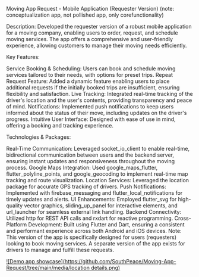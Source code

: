 Moving App Request - Mobile Application (Requester Version)
(note: conceptualization app, not pollished app, only corefunctionality)

Description:
Developed the requester version of a robust mobile application for a moving company, enabling users to order, request, and schedule moving services. 
The app offers a comprehensive and user-friendly experience, allowing customers to manage their moving needs efficiently.

Key Features:

Service Booking & Scheduling: Users can book and schedule moving services tailored to their needs, with options for preset trips.
Repeat Request Feature: Added a dynamic feature enabling users to place additional requests if the initially booked trips are insufficient, ensuring flexibility and satisfaction.
Live Tracking: Integrated real-time tracking of the driver's location and the user's contents, providing transparency and peace of mind.
Notifications: Implemented push notifications to keep users informed about the status of their move, including updates on the driver's progress.
Intuitive User Interface: Designed with ease of use in mind, offering a booking and tracking experience.

Technologies & Packages:

Real-Time Communication: Leveraged socket_io_client to enable real-time, bidirectional communication between users and the backend server, ensuring instant updates and responsiveness throughout the moving process.
Google Maps Integration: Used google_maps_flutter, flutter_polyline_points, and google_geocoding to implement real-time map tracking and route visualization.
Location Services: Leveraged the location package for accurate GPS tracking of drivers.
Push Notifications: Implemented with firebase_messaging and flutter_local_notifications for timely updates and alerts.
UI Enhancements: Employed flutter_svg for high-quality vector graphics, sliding_up_panel for interactive elements, and url_launcher for seamless external link handling.
Backend Connectivity: Utilized http for REST API calls and rxdart for reactive programming.
Cross-Platform Development: Built using Flutter and Dart, ensuring a consistent and performant experience across both Android and iOS devices.
Note: This version of the app is specifically designed for users (requesters) looking to book moving services. A separate version of the app exists for drivers to manage and fulfill these requests.

[![Demo app showcase](https://github.com/SouthPeace/Moving-App-Request/tree/main/media/location details.png)](https://youtu.be/c-SMFXBvXJQ)

